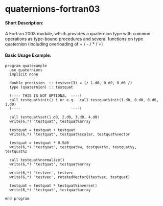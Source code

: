quaternions-fortran03
=====================

#### Short Description:
A Fortran 2003 module, which provides a quaternion type with common operations as type-bound procedures and several functions on type quaternion (including overloading of + / - / * / =)

#### Basic Usage Example:

```FORTRAN
program quatexample
  use quaternions
  implicit none
	
  double precision  :: testvec(3) = (/ 1.d0, 0.d0, 0.d0 /)  
  type (quaternion) :: testquat

  !---- THIS IS NOT OPTIONAL  ----!
  call testquat%init() ! or e.g.  call testquat%init(1.d0, 0.d0, 0.d0, 1.d0) 
  !----                       ----!

  call testquat%set(1.d0, 2.d0, 3.d0, 4.d0)
  write(6,*) 'testquat', testquat%array

  testquat = testquat + testquat
  write(6,*) 'testquat', testquat%scalar, testquat%vector

  testquat = testquat * 0.5d0
  write(6,*) 'testquat', testquat%w, testquat%x, testquat%y, testquat%z

  call testquat%normalize()
  write(6,*) 'testquat', testquat%array

  write(6,*) 'testvec', testvec
  write(6,*) 'testvec', rotatedVectorQ(testvec, testquat)  

  testquat = testquat * testquat%inverse()
  write(6,*) 'testquat', testquat%array 

end program
```
